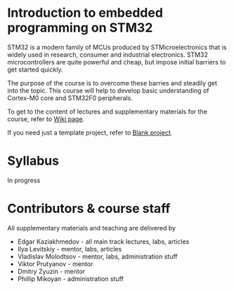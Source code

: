 Introduction to embedded programming on STM32
=============================================

STM32 is a modern family of MCUs produced by STMicroelectronics that is widely
used in research, consumer and industrial electronics. STM32 microcontrollers
are quite powerful and cheap, but impose initial barriers to get started
quickly.

The purpose of the course is to overcome these barries and steadily get into
the topic. This course will help to develop basic understanding of Cortex-M0
core and STM32F0 peripherals.

To get to the content of lectures and supplementary materials for the course,
refer to [Wiki page](https://github.com/edosedgar/stm32f0_ARM/wiki).

If you need just a template project, refer to
[Blank project](https://github.com/edosedgar/stm32f0_ARM/tree/master/labs/01_blank).

# Syllabus

In progress

# Contributors & course staff

All supplementary materials and teaching are delivered by

* Edgar Kaziakhmedov - all main track lectures, labs, articles
* Ilya Levitskiy - mentor, labs, articles
* Vladislav Molodtsov - mentor, labs, administration stuff
* Viktor Prutyanov - mentor
* Dmitry Zyuzin - mentor
* Phillip Mikoyan - administration stuff
